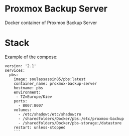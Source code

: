 # Proxmox Backup Server
Docker container of Proxmox Backup Server

# Stack
Example of the compose:
```
version: '2.1'
services:
  pbs:
    image: soulassassin85/pbs:latest
    container_name: proxmox-backup-server
    hostname: pbs
    environment:
     - TZ=Europe/Kiev
    ports:
      - 8007:8007
    volumes:
      - /etc/shadow:/etc/shadow:ro
      - /sharedfolders/Docker/pbs:/etc/proxmox-backup
      - /sharedfolders/Docker/pbs-storage:/datastore
    restart: unless-stopped
    ```

